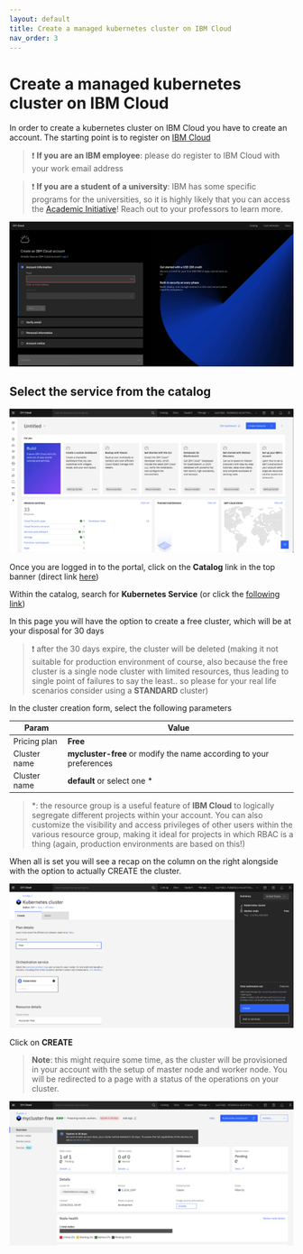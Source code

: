 ```yaml
---
layout: default
title: Create a managed kubernetes cluster on IBM Cloud
nav_order: 3
---
```


# Create a managed kubernetes cluster on IBM Cloud

In order to create a kubernetes cluster on IBM Cloud you have to create an account.
The starting point is to register on [IBM Cloud](https://cloud.ibm.com/registration)

> ❗️ **If you are an IBM employee**: please do register to IBM Cloud with your work email address

> ❗️ **If you are a student of a university**: IBM has some specific programs for the universities, so it is highly likely that you can access the [Academic Initiative](https://https://www.ibm.com/academic/)! Reach out to your professors to learn more.

![IBM Cloud Registration form](/img/ibm-cloud-registration.png)

## Select the service from the catalog

![IBM Cloud landing page](/img/ibm-cloud-landing.png)

Once you are logged in to the portal, click on the **Catalog** link in the top banner (direct link [here](https://cloud.ibm.com/catalog))

Within the catalog, search for **Kubernetes Service** (or click the [following link](https://cloud.ibm.com/kubernetes/catalog/create))

In this page you will have the option to create a free cluster, which will be at your disposal for 30 days

> ❗️ after the 30 days expire, the cluster will be deleted (making it not suitable for production environment of course, also because the free cluster is a single node cluster with limited resources, thus leading to single point of failures to say the least.. so please for your real life scenarios consider using a **STANDARD** cluster)

In the cluster creation form, select the following parameters

| Param       | Value        |
| ----------- | ----------- |
| Pricing plan  | **Free**       |
| Cluster name   | **mycluster-free** or modify the name according to your preferences  |
| Cluster name   | **default** or select one *  |

> *: the resource group is a useful feature of **IBM Cloud** to logically segregate different projects within your account. You can also customize the visibility and access privileges of other users within the various resource group, making it ideal for projects in which RBAC is a thing (again, production environments are based on this!)

When all is set you will see a recap on the column on the right alongside with the option to actually CREATE the cluster.

![IBM Cloud create cluster](/img/ibm-cloud-kube-create.png)

Click on **CREATE**

> **Note**: this might require some time, as the cluster will be provisioned in your account with the setup of master node and worker node. You will be redirected to a page with a status of the operations on your cluster.

![IBM Cloud cluster status](/img/ibm-cloud-kube-status.png)